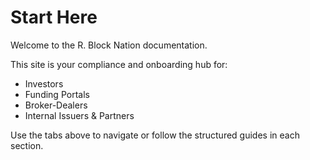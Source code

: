 # Start Here

Welcome to the R. Block Nation documentation.

This site is your compliance and onboarding hub for:
- Investors
- Funding Portals
- Broker-Dealers
- Internal Issuers & Partners

Use the tabs above to navigate or follow the structured guides in each section.

